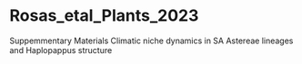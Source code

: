 # Rosas_etal_Plants_2023
Suppemmentary Materials Climatic niche dynamics in SA Astereae lineages and Haplopappus structure 
